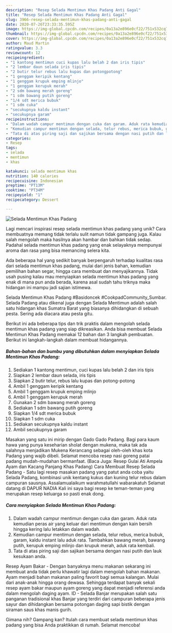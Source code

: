 ```yaml
---
description: "Resep Selada Mentimun Khas Padang Anti Gagal"
title: "Resep Selada Mentimun Khas Padang Anti Gagal"
slug: 3966-resep-selada-mentimun-khas-padang-anti-gagal
date: 2020-07-26T23:33:35.595Z
image: https://img-global.cpcdn.com/recipes/0a13a2e896e0cf22/751x532cq70/selada-mentimun-khas-padang-foto-resep-utama.jpg
thumbnail: https://img-global.cpcdn.com/recipes/0a13a2e896e0cf22/751x532cq70/selada-mentimun-khas-padang-foto-resep-utama.jpg
cover: https://img-global.cpcdn.com/recipes/0a13a2e896e0cf22/751x532cq70/selada-mentimun-khas-padang-foto-resep-utama.jpg
author: Maud Martin
ratingvalue: 3.3
reviewcount: 12
recipeingredient:
- "1 kantong mentimun cuci kupas lalu belah 2 dan iris tipis"
- "2 lembar daun selada iris tipis"
- "2 butir telur rebus lalu kupas dan potongpotong"
- "1 genggam keripik kentang"
- "1 genggam krupuk emping mlinjo"
- "1 genggam kerupuk merah"
- "2 sdm bawang merah goreng"
- "1 sdm bawang putih goreng"
- "1/4 sdt merica bubuk"
- "1 sdm cuka"
- "secukupnya kaldu instant"
- "secukupnya garam"
recipeinstructions:
- "Dalam wadah campur mentimun dengan cuka dan garam. Aduk rata kemudian peras air yang keluar dari mentimun dengan kain bersih hingga kering lalu letakkan dalam wadah."
- "Kemudian campur mentimun dengan selada, telur rebus, merica bubuk, garam, kaldu instant lalu aduk rata. Tambahkan bawang merah, bawang putih, kerupuk emping mlinjo dan krupuk merah, aduk rata kembali."
- "Tata di atas piring saji dan sajikan bersama dengan nasi putih dan lauk kesukaan anda."
categories:
- Resep
tags:
- selada
- mentimun
- khas

katakunci: selada mentimun khas 
nutrition: 140 calories
recipecuisine: Indonesian
preptime: "PT13M"
cooktime: "PT34M"
recipeyield: "1"
recipecategory: Dessert

---
```



![Selada Mentimun Khas Padang](https://img-global.cpcdn.com/recipes/0a13a2e896e0cf22/751x532cq70/selada-mentimun-khas-padang-foto-resep-utama.jpg)

Lagi mencari inspirasi resep selada mentimun khas padang yang unik? Cara membuatnya memang tidak terlalu sulit namun tidak gampang juga. Kalau salah mengolah maka hasilnya akan hambar dan bahkan tidak sedap. Padahal selada mentimun khas padang yang enak selayaknya mempunyai aroma dan rasa yang bisa memancing selera kita.

Ada beberapa hal yang sedikit banyak berpengaruh terhadap kualitas rasa dari selada mentimun khas padang, mulai dari jenis bahan, kemudian pemilihan bahan segar, hingga cara membuat dan menyajikannya. Tidak usah pusing kalau mau menyiapkan selada mentimun khas padang yang enak di mana pun anda berada, karena asal sudah tahu triknya maka hidangan ini mampu jadi sajian istimewa.

Selada Mentimun Khas Padang #Basidoncek #CookpadCommunity_Sumbar. Selada Padang atau dikenal juga dengan Selada Mentimun adalah salah satu hidangan khas Sumatra Barat yang biasanya dihidangkan di sebuah pesta. Sering ada diacara atau pesta gitu.


Berikut ini ada beberapa tips dan trik praktis dalam mengolah selada mentimun khas padang yang siap dikreasikan. Anda bisa membuat Selada Mentimun Khas Padang memakai 12 bahan dan 3 langkah pembuatan. Berikut ini langkah-langkah dalam membuat hidangannya.

<!--inarticleads1-->

##### Bahan-bahan dan bumbu yang dibutuhkan dalam menyiapkan Selada Mentimun Khas Padang:

1. Sediakan 1 kantong mentimun, cuci kupas lalu belah 2 dan iris tipis
1. Siapkan 2 lembar daun selada, iris tipis
1. Siapkan 2 butir telur, rebus lalu kupas dan potong-potong
1. Ambil 1 genggam keripik kentang
1. Ambil 1 genggam krupuk emping mlinjo
1. Ambil 1 genggam kerupuk merah
1. Gunakan 2 sdm bawang merah goreng
1. Sediakan 1 sdm bawang putih goreng
1. Siapkan 1/4 sdt merica bubuk
1. Siapkan 1 sdm cuka
1. Sediakan secukupnya kaldu instant
1. Ambil secukupnya garam


Masakan yang satu ini mirip dengan Gado Gado Padang. Bagi para kaum hawa yang punya keseharian sholat dengan mukena, maka tak ada salahnya menjadikan Mukena Kerancang sebagai oleh-oleh khas kota Padang yang wajib dibeli. Selamat mencoba resep nasi goreng patai padang mudah-mudahan bermanfaat. (Baca Juga: Resep Gulai Ati Ampela Ayam dan Kacang Panjang Khas Padang) Cara Membuat Resep Selada Padang - Satu lagi resep masakan padang yang patut anda coba yaitu Selada Padang, kombinasi unik kentang kukus dan kuning telur rebus dalam campuran sausnya. Assalamualaikum warahmatullahi wabarakatuh Selamat datang di DAPUR NADIA Kali ini saya bagi resep ke teman-teman yang merupakan resep keluarga so pasti enak dong. 

<!--inarticleads2-->

##### Cara menyiapkan Selada Mentimun Khas Padang:

1. Dalam wadah campur mentimun dengan cuka dan garam. Aduk rata kemudian peras air yang keluar dari mentimun dengan kain bersih hingga kering lalu letakkan dalam wadah.
1. Kemudian campur mentimun dengan selada, telur rebus, merica bubuk, garam, kaldu instant lalu aduk rata. Tambahkan bawang merah, bawang putih, kerupuk emping mlinjo dan krupuk merah, aduk rata kembali.
1. Tata di atas piring saji dan sajikan bersama dengan nasi putih dan lauk kesukaan anda.


Resep Ayam Bakar - Dengan banyaknya menu makanan sekarang ini membuat anda tidak perlu khawatir lagi dalam mengolah bahan makanan. Ayam menjadi bahan makanan paling favorit bagi semua kalangan. Mulai dari anak-anak hingga orang dewasa. Sehingga terdapat banyak sekali resep ayam bakar maupun ayam goreng yang dapat menjadi referensi anda dalam mengolah daging ayam. ID - Selada Banjar merupakan salah satu panganan tradisional khas Banjar yang terdiri dari campuran beberapa jenis sayur dan dihidangkan bersama potongan daging sapi bistik dengan siraman saus khas manis gurih. 

Gimana nih? Gampang kan? Itulah cara membuat selada mentimun khas padang yang bisa Anda praktikkan di rumah. Selamat mencoba!
